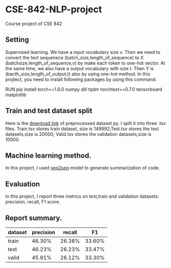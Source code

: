 # CSE-842-NLP-project
Course project of CSE 842
## Setting
Supervised learning. We have a input vocabulary size v. Then we need to convert the text sequenece (batch_size,length_of_sequence) to X (batchsize,length_of_sequence,v) by make each token to one-hot vector. At the same time, we also have a output vocabulary with size t. Then Y is (bacth_size,length_of_output,t) also by using one-hot method.
In this projtect, you need to install following packages by using this command:
<html>
      <head>RUN pip install torch==1.6.0 numpy dill tqdm torchtext==0.7.0 tensorboard matplotlib</head>
    </html>

## Train and test dataset split
Here is the [download link](https://drive.google.com/file/d/1lOB2uars2WwuNKoZhCOGYKGeWNP0_w2w/view?usp=sharing) of preprocessed dataset py. I split it into three .tsv files. Train.tsv stores train dataset, size is 149992;Test.tsv stores the test datasets,size is 20000; Valid.tsv stores the validation datasets,size is 10000.

## Machine learning method.
In this project, I used [seq2seq](https://www.mdpi.com/2076-3417/9/8/1665/pdf) model to generate summarization of code.

## Evaluation
In this project, I report three metrics on test,train and validation datasets: precision, recall, F1 score.
## Report summary. 
| dataset     | precision | recall     | F1 |
| ----------- | ----------- | ----------- | ----------- |
| train      |    46.30%    |     26.38%   |   33.60%     |
| test   |     46.23%    |  26.23%   |   33.47% |
| valid   |   45.91%      |   26.12%  |  33.30%  |
